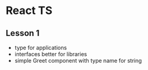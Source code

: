 # React TS 

## Lesson 1

- type for applications
- interfaces better for libraries
- simple Greet component with type name for string